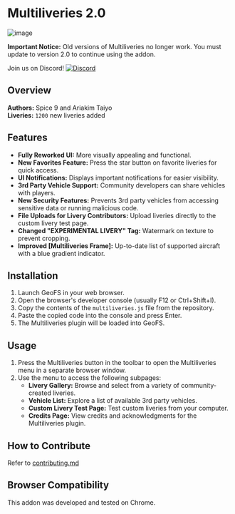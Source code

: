 # Multiliveries 2.0

![image](https://github.com/Spice9/Geofs-Multiliveries/assets/79466778/1f2c2d53-957f-4d0d-add4-197c49905ffd)

**Important Notice:** Old versions of Multiliveries no longer work. You must update to version 2.0 to continue using the addon.

Join us on Discord! [![Discord](https://img.shields.io/discord/1008808128189579325.svg?label=&logo=discord&logoColor=ffffff&color=7389D8&labelColor=6A7EC2)](https://discord.gg/GnU7kBcXtR)

## Overview
**Authors:** Spice 9 and Ariakim Taiyo<br>
**Liveries:** `1200` new liveries added<br>

## Features
- **Fully Reworked UI:** More visually appealing and functional.
- **New Favorites Feature:** Press the star button on favorite liveries for quick access.
- **UI Notifications:** Displays important notifications for easier visibility.
- **3rd Party Vehicle Support:** Community developers can share vehicles with players.
- **New Security Features:** Prevents 3rd party vehicles from accessing sensitive data or running malicious code.
- **File Uploads for Livery Contributors:** Upload liveries directly to the custom livery test page.
- **Changed "EXPERIMENTAL LIVERY" Tag:** Watermark on texture to prevent cropping.
- **Improved [Multiliveries Frame]:** Up-to-date list of supported aircraft with a blue gradient indicator.

## Installation

1. Launch GeoFS in your web browser.
2. Open the browser's developer console (usually F12 or Ctrl+Shift+I).
3. Copy the contents of the `multiliveries.js` file from the repository.
4. Paste the copied code into the console and press Enter.
5. The Multiliveries plugin will be loaded into GeoFS.

## Usage

1. Press the Multiliveries button in the toolbar to open the Multiliveries menu in a separate browser window.
2. Use the menu to access the following subpages:
   - **Livery Gallery:** Browse and select from a variety of community-created liveries.
   - **Vehicle List:** Explore a list of available 3rd party vehicles.
   - **Custom Livery Test Page:** Test custom liveries from your computer.
   - **Credits Page:** View credits and acknowledgments for the Multiliveries plugin.

## How to Contribute
Refer to [contributing.md](https://github.com/Spice9/Geofs-Multiliveries/blob/main/contributing.md)

## Browser Compatibility
This addon was developed and tested on Chrome.
